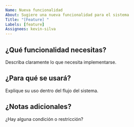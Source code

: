 ```yaml
---
Name: Nueva funcionalidad
About: Sugiere una nueva funcionalidad para el sistema
Title: "[Feature] "
Labels: [feature]
Assignees: kevin-silva
---
```


## ¿Qué funcionalidad necesitas?

Describa claramente lo que necesita implementarse.

## ¿Para qué se usará?

Explique su uso dentro del flujo del sistema.

## ¿Notas adicionales?

¿Hay alguna condición o restricción?

